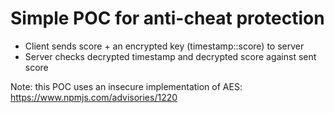 # Simple POC for anti-cheat protection

- Client sends score + an encrypted key (timestamp::score) to server
- Server checks decrypted timestamp and decrypted score against sent score

Note: this POC uses an insecure implementation of AES: https://www.npmjs.com/advisories/1220
